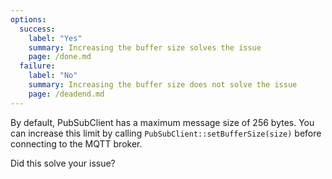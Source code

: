```yaml
---
options:
  success:
    label: "Yes"
    summary: Increasing the buffer size solves the issue
    page: /done.md
  failure:
    label: "No"
    summary: Increasing the buffer size does not solve the issue
    page: /deadend.md
---
```


By default, PubSubClient has a maximum message size of 256 bytes.
You can increase this limit by calling `PubSubClient::setBufferSize(size)` before connecting to the MQTT broker.

Did this solve your issue?
